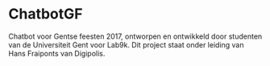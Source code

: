 # ChatbotGF
Chatbot voor Gentse feesten 2017, ontworpen en ontwikkeld door studenten van de Universiteit Gent voor Lab9k. Dit project staat onder leiding van Hans Fraiponts van Digipolis.
